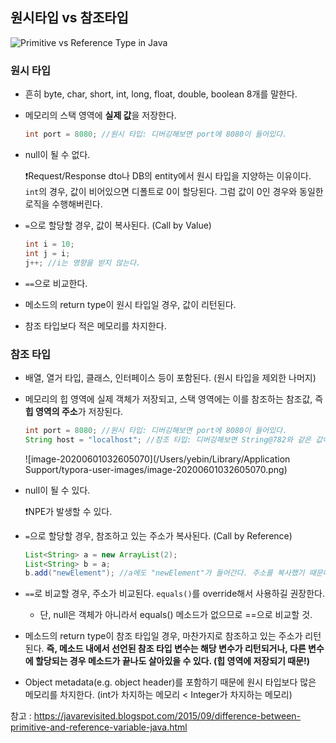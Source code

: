 ## 원시타입 vs 참조타입



![Primitive vs Reference Type in Java](https://1.bp.blogspot.com/-bpbdwrvRSaw/VflqVT6GaxI/AAAAAAAADxU/BSi7bF7ef34/s640/Primitive%2Bvs%2BReference%2BType%2BJava.png)



### 원시 타입

- 흔히 byte, char, short, int, long, float, double, boolean 8개를 말한다.

- 메모리의 스택 영역에 **실제 값**을 저장한다.

  ```java
  int port = 8080; //원시 타입: 디버깅해보면 port에 8080이 들어있다.
  ```

- null이 될 수 없다.

  ❗️Request/Response dto나 DB의 entity에서 원시 타입을 지양하는 이유이다. `int`의 경우, 값이 비어있으면 디폴트로 0이 할당된다. 그럼 값이 0인 경우와 동일한 로직을 수행해버린다.

- `=`으로 할당할 경우, 값이 복사된다. (Call by Value)

  ```java
  int i = 10;
  int j = i;
  j++; //i는 영향을 받지 않는다.
  ```

- `==`으로 비교한다.

- 메소드의 return type이 원시 타입일 경우, 값이 리턴된다.
- 참조 타입보다 적은 메모리를 차지한다.



### 참조 타입

- 배열, 열거 타입, 클래스, 인터페이스 등이 포함된다. (원시 타입을 제외한 나머지)

- 메모리의 힙 영역에 실제 객체가 저장되고, 스택 영역에는 이를 참조하는 참조값, 즉 **힙 영역의 주소**가 저장된다.

  ```java
  int port = 8080; //원시 타입: 디버깅해보면 port에 8080이 들어있다.
  String host = "localhost"; //참조 타입: 디버깅해보면 String@782와 같은 값이 들어있다.~~(그래야 하는데?! )~~
  ```

  ![image-20200601032605070](/Users/yebin/Library/Application Support/typora-user-images/image-20200601032605070.png)

- null이 될 수 있다.

  ❗️NPE가 발생할 수 있다.

- `=`으로 할당할 경우, 참조하고 있는 주소가 복사된다. (Call by Reference)

  ```java
  List<String> a = new ArrayList(2);
  List<String> b = a;
  b.add("newElement"); //a에도 "newElement"가 들어간다. 주소를 복사했기 때문에 같은 객체를 가리키고 있기 때문.
  ```

- `==`로 비교할 경우, 주소가 비교된다. `equals()`를 override해서 사용하길 권장한다.
  - 단, null은 객체가 아니라서 equals() 메소드가 없으므로 ==으로 비교할 것.

- 메소드의 return type이 참조 타입일 경우, 마찬가지로 참조하고 있는 주소가 리턴된다. **즉, 메소드 내에서 선언된 참조 타입 변수는 해당 변수가 리턴되거나, 다른 변수에 할당되는 경우 메소드가 끝나도 살아있을 수 있다. (힙 영역에 저장되기 때문!)**

- Object metadata(e.g. object header)를 포함하기 때문에 원시 타입보다 많은 메모리를 차지한다. (int가 차지하는 메모리 < Integer가 차지하는 메모리)



참고 : https://javarevisited.blogspot.com/2015/09/difference-between-primitive-and-reference-variable-java.html